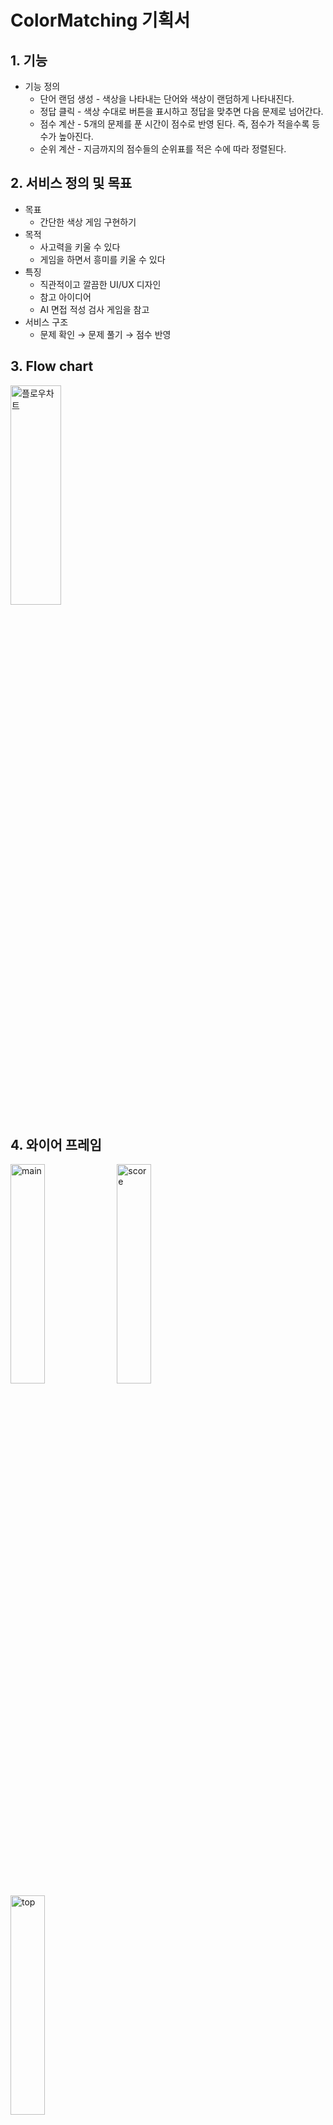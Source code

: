# ColorMatching 기획서
   
## 1. 기능   
* 기능 정의   
   * 단어 랜덤 생성 - 색상을 나타내는 단어와 색상이 랜덤하게 나타내진다.    
   * 정답 클릭 - 색상 수대로 버튼을 표시하고 정답을 맞추면 다음 문제로 넘어간다.   
   * 점수 계산 - 5개의 문제를 푼 시간이 점수로 반영 된다. 즉, 점수가 적을수록 등수가 높아진다.   
   * 순위 계산 - 지금까지의 점수들의 순위표를 적은 수에 따라 정렬된다.   
   
## 2. 서비스 정의 및 목표   
* 목표    
   * 간단한 색상 게임 구현하기   
* 목적   
   * 사고력을 키울 수 있다    
   * 게임을 하면서 흥미를 키울 수 있다    
* 특징   
   * 직관적이고 깔끔한 UI/UX 디자인  
   * 참고 아이디어   
   * AI 면접 적성 검사 게임을 참고   
* 서비스 구조   
   * 문제 확인 → 문제 풀기 → 점수 반영   
    
## 3. Flow chart  
<img src="./img/flowchart.jpg" width="40%" height="30%" title="플로우차트"></img>
 
## 4. 와이어 프레임   
<img src="./img/main.jpg" width="33%" height="30%" title="main"></img>
<img src="./img/score.jpg" width="33%" height="30%" title="score"></img>
<img src="./img/top.jpg" width="33%" height="30%" title="top"></img>
 
색상을 뜻하는 단어와 단어의 색상이 랜덤하게 바뀐다.
문제가 노출되는 시간은 1초이다.
단어의 색상에 맞는 하트를 클릭한다.
(ex. text : 노랑, color : 검정 → 검정 하트 클릭)
정답이면 다음 문제로 넘어가고 틀리면 정답인 버튼을 클릭할 때까지 시간이 흐른다.
이렇게 총 5개의 문제를 푸는 시간이 점수로 반영된다.
가장 빠르게 푼 사람이 우승한다.
 
트로피를 클릭하면 순위표를 확인할 수 있다.
 

5개의 문제를 다 맞히는 순간 alert 메시지가 뜬다.
문제를 푸는데 걸린 시간이 점수로 반영 된다.
다시하기를 클릭하면 문제를 다시 풀 수 있다.
메인화면에서 트로피를 클릭하면 순위표를 확인할 수 있다.
시간이 적게 걸릴 수록 등수가 올라간다.
1,2,3 등만 각각의 메달이 표시된다.
back 버튼을 누르면 게임을 다시 시작할 수 있다.
    
## 5. 개발 환경    
* Xcode : Version 12.2
* Language : Objective-C
* iOS Deployment Target : 14.2
* Other : MVC / Storyboard

